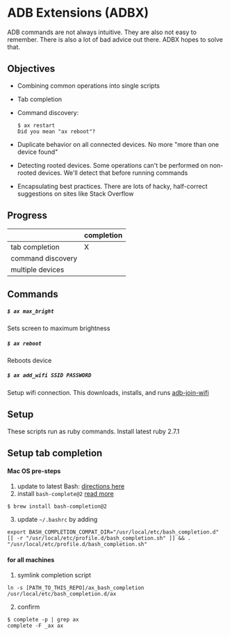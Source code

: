# ADB Extensions (ADBX)

ADB commands are not always intuitive. They are also not easy to remember. There is also a lot of bad advice out there. ADBX hopes to solve that.


## Objectives

* Combining common operations into single scripts
* Tab completion
* Command discovery:

	```
	$ ax restart
	Did you mean "ax reboot"?
	```

* Duplicate behavior on all connected devices. No more "more than one device found"
* Detecting rooted devices. Some operations can't be performed on non-rooted devices. We'll detect that before running commands
* Encapsulating best practices. There are lots of hacky, half-correct suggestions on sites like Stack Overflow


## Progress


|   | completion |
|---|------------|
| tab completion |  X |
| command discovery |            |
| multiple devices |            |


## Commands

##### `$ ax max_bright`
	
Sets screen to maximum brightness

##### `$ ax reboot`

Reboots device

##### `$ ax add_wifi SSID PASSWORD`

Setup wifi connection. This downloads, installs, and runs [adb-join-wifi](https://github.com/steinwurf/adb-join-wifi)

## Setup

These scripts run as ruby commands. Install latest ruby 2.7.1

## Setup tab completion


#### Mac OS pre-steps

1. update to latest Bash: [directions here](https://medium.com/@weibeld/upgrading-bash-on-macos-7138bd1066ba)
2. install `bash-complete@2` [read more](https://itnext.io/programmable-completion-for-bash-on-macos-f81a0103080b)

```
$ brew install bash-completion@2
```

3. update `~/.bashrc` by adding

```
export BASH_COMPLETION_COMPAT_DIR="/usr/local/etc/bash_completion.d"
[[ -r "/usr/local/etc/profile.d/bash_completion.sh" ]] && . "/usr/local/etc/profile.d/bash_completion.sh"
```

#### for all machines

1. symlink completion script

```
ln -s [PATH_TO_THIS_REPO]/ax_bash_completion /usr/local/etc/bash_completion.d/ax
```

2. confirm 

```
$ complete -p | grep ax
complete -F _ax ax
```